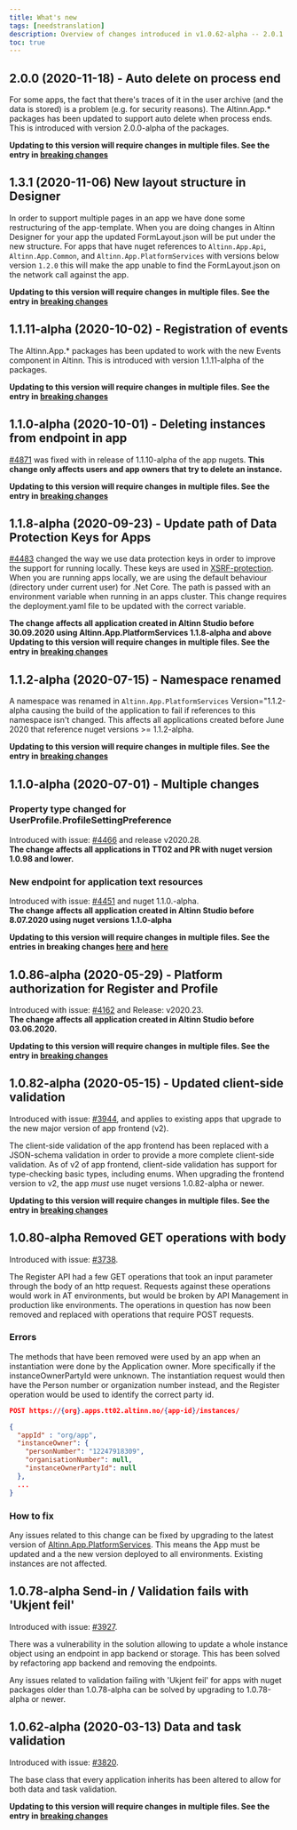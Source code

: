 ```yaml
---
title: What's new
tags: [needstranslation]
description: Overview of changes introduced in v1.0.62-alpha -- 2.0.1
toc: true
---
```


## 2.0.0 (2020-11-18) - Auto delete on process end

For some apps, the fact that there's traces of it in the user archive (and the data is stored) is a problem (e.g. for
security reasons).
The Altinn.App.* packages has been updated to support auto delete when process ends. This is introduced with version
2.0.0-alpha of the packages.

**Updating to this version will require changes in multiple files. See the entry
in [breaking changes](/nb/community/changelog/app-nuget/older/breaking-changes/#support-for-auto-delete-when-process-ends)**

## 1.3.1 (2020-11-06) New layout structure in Designer
In order to support multiple pages in an app we have done some restructuring of the app-template.
When you are doing changes in Altinn Designer for your app the updated FormLayout.json will be put under the new structure.
For apps that have nuget references to `Altinn.App.Api`, `Altinn.App.Common`, and `Altinn.App.PlatformServices` with versions below version `1.2.0`
this will make the app unable to find the FormLayout.json on the network call against the app.

**Updating to this version will require changes in multiple files. See the entry in [breaking changes](/nb/community/changelog/app-nuget/older/breaking-changes/#designer-moves-formlayoutjson-from-appui-to-appuilayouts)**

## 1.1.11-alpha (2020-10-02) - Registration of events

The Altinn.App.* packages has been updated to work with the new Events component in Altinn. This is introduced with version 1.1.11-alpha of the packages.

**Updating to this version will require changes in multiple files.
See the entry in [breaking changes](/nb/community/changelog/app-nuget/older/breaking-changes/#added-registration-of-events-to-the-new-events-component)**

## 1.1.0-alpha (2020-10-01) - Deleting instances from endpoint in app

[#4871](https://github.com/Altinn/altinn-studio/issues/4871) was fixed with in release of 1.1.10-alpha of the app nugets.
**This change only affects users and app owners that try to delete an instance.**

**Updating to this version will require changes in multiple files.
See the entry in [breaking changes](/nb/community/changelog/app-nuget/older/breaking-changes/#support-for-deleting-instances-from-endpoint-in-app)**

## 1.1.8-alpha (2020-09-23) - Update path of Data Protection Keys for Apps

[#4483](https://github.com/Altinn/altinn-studio/issues/4843) changed the way we use data protection keys in order to improve the support for running locally. These keys are used in [XSRF-protection](https://docs.microsoft.com/en-us/aspnet/core/security/anti-request-forgery?view=aspnetcore-3.1).
When you are running apps locally, we are using the default behaviour (directory under current user) for .Net Core. The path is passed with an environment variable when running in an apps cluster. This change requires the deployment.yaml file to be updated with the correct variable.

**The change affects all application created in Altinn Studio before 30.09.2020 using Altinn.App.PlatformServices 1.1.8-alpha and above**
**Updating to this version will require changes in multiple files.
See the entry in [breaking changes](/nb/community/changelog/app-nuget/older/breaking-changes/#update-path-of-data-protection-keys-for-apps)**

## 1.1.2-alpha (2020-07-15) - Namespace renamed

A namespace was renamed in `Altinn.App.PlatformServices` Version="1.1.2-alpha causing the build of the application to fail
if references to this namespace isn't changed. This affects all applications created before June 2020 that reference nuget versions >= 1.1.2-alpha.

**Updating to this version will require changes in multiple files.
See the entry in [breaking changes](/nb/community/changelog/app-nuget/older/breaking-changes/#build-pipeline-failed-on-task-build-and-push-docker-image-to-acr)**

## 1.1.0-alpha (2020-07-01) - Multiple changes

### Property type changed for UserProfile.ProfileSettingPreference

Introduced with issue: [#4466](https://github.com/Altinn/altinn-studio/issues/4466) and release v2020.28.  
**The change affects all applications in TT02 and PR with nuget version 1.0.98 and lower.**

### New endpoint for application text resources 

Introduced with issue: [#4451](https://github.com/Altinn/altinn-studio/issues/4451) and nuget 1.1.0.-alpha.  
**The change affects all application created in Altinn Studio before 8.07.2020 using nuget versions 1.1.0-alpha**


**Updating to this version will require changes in multiple files.
See the entries in breaking changes [here](/nb/community/changelog/app-nuget/older/breaking-changes/#property-type-changed-for-userprofileprofilesettingpreference)
and [here](/nb/community/changelog/app-nuget/older/breaking-changes/#new-endpoint-introduced-in-altinnappsapi-exposing-application-text-resources)**

## 1.0.86-alpha (2020-05-29) - Platform authorization for Register and Profile

Introduced with issue: [#4162](https://github.com/altinn/altinn-studio/issues/4162) and Release: v2020.23.  
**The change affects all application created in Altinn Studio before 03.06.2020.**

**Updating to this version will require changes in multiple files.
See the entry in [breaking changes](/nb/community/changelog/app-nuget/older/breaking-changes/#platform-authorization-introduced-for-platform-register-and-profile)**

## 1.0.82-alpha (2020-05-15) - Updated client-side validation

Introduced with issue: [#3944](https://github.com/Altinn/altinn-studio/issues/3944), and applies to existing apps that upgrade to
the new major version of app frontend (v2).

The client-side validation of the app frontend has been replaced with a JSON-schema validation in order to provide a more complete client-side validation.
As of v2 of app frontend, client-side validation has support for type-checking basic types, including enums.
When upgrading the frontend version to v2, the app _must_ use nuget versions 1.0.82-alpha or newer.

**Updating to this version will require changes in multiple files.
See the entry in [breaking changes](/nb/community/changelog/app-nuget/older/breaking-changes/#updated-client-side-validation---frontend-v2-and-nuget-v1082-alpha)**

## 1.0.80-alpha Removed GET operations with body

Introduced with issue: [#3738](https://github.com/Altinn/altinn-studio/issues/3738).

The Register API had a few GET operations that took an input parameter through the body of an http request.
Requests against these operations would work in AT environments, but would be broken by API Management in production like environments.
The operations in question has now been removed and replaced with operations that require POST requests.

### Errors
The methods that have been removed were used by an app when an instantiation were done by the Application owner.
More specifically if the instanceOwnerPartyId were unknown.
The instantiation request would then have the Person number or organization number instead, and the Register operation would be used to identify the correct party id. 

```json
POST https://{org}.apps.tt02.altinn.no/{app-id}/instances/

{
  "appId" : "org/app",
  "instanceOwner": {
    "personNumber": "12247918309",
    "organisationNumber": null,
    "instanceOwnerPartyId": null
  },
  ...
}
```

### How to fix
Any issues related to this change can be fixed by upgrading to the latest version of [Altinn.App.PlatformServices](https://www.nuget.org/packages/Altinn.App.PlatformServices/).
This means the App must be updated and a the new version deployed to all environments. Existing instances are not affected.

## 1.0.78-alpha Send-in / Validation fails with 'Ukjent feil'

Introduced with issue: [#3927](https://github.com/Altinn/altinn-studio/issues/3927).

There was a vulnerability in the solution allowing to update a whole instance object
using an endpoint in app backend or storage. This has been solved by refactoring app backend
and removing the endpoints.

Any issues related to validation failing with 'Ukjent feil' for apps with nuget packages older than 1.0.78-alpha
can be solved by upgrading to 1.0.78-alpha or newer.

## 1.0.62-alpha (2020-03-13) Data and task validation
Introduced with issue: [#3820](https://github.com/Altinn/altinn-studio/issues/3820).

The base class that every application inherits has been altered to allow for both data and task validation.

**Updating to this version will require changes in multiple files.
See the entry in [breaking changes](/nb/community/changelog/app-nuget/older/breaking-changes/#build-fails-after-upgrading-altinnapp-nugets-to-version-1062-alpha)**
